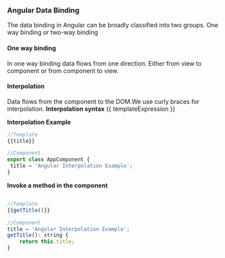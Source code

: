 ### Angular Data Binding
The data binding in Angular can be broadly classified into two groups. One way binding or two-way binding

#### One way binding
In one way binding data flows from one direction. Either from view to component or from component to view.

#### Interpolation
Data flows from the component to the DOM.We use curly braces for interpolation.
__Interpolation syntax__
{{ templateExpression }}

__Interpolation Example__
 ```javascript
//Template
 {{title}}

//Component
export class AppComponent {
  title = 'Angular Interpolation Example';
}
 ```
 
 __Invoke a method in the component__
 ```javascript

//Template
{{getTitle()}}
 
//Component
title = 'Angular Interpolation Example';
getTitle(): string {
     return this.title;
 }
 
 ```
